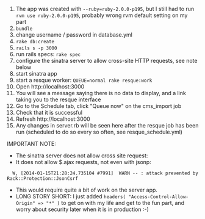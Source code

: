 1. The app was created with `--ruby=ruby-2.0.0-p195`, but I still had to run `rvm use ruby-2.0.0-p195`, probably wrong rvm default setting on my part
2. `bundle`
3. change username / password in database.yml
4. `rake db:create`
5. `rails s -p 3000`
6. run rails specs: `rake spec`
7. configure the sinatra server to allow cross-site HTTP requests, see note below
8. start sinatra app
9. start a resque worker: `QUEUE=normal rake resque:work`
10. Open http://localhost:3000
11. You will see a message saying there is no data to display, and a link taking you to the resque interface
12. Go to the Schedule tab, click "Queue now" on the cms_import job
13. Check that it is successful
14. Refresh http://localhost:3000
15. Any changes in server.rb will be seen here after the resque job has been run (scheduled to do so every so often, see resque_schedule.yml)

IMPORTANT NOTE:
* The sinatra server does not allow cross site request:
* It does not allow $.ajax requests, not even with jsonp:
```
  W, [2014-01-15T21:28:24.735104 #7991]  WARN -- : attack prevented by Rack::Protection::JsonCsrf
```
* This would require quite a bit of work on the server app.
* LONG STORY SHORT: I just added `headers( "Access-Control-Allow-Origin" => "*" )` to get on with my life and get to the fun part, and worry about security later when it is in production :-)
